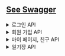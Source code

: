 ## [See Swagger](http://delimo.ap-northeast-2.elasticbeanstalk.com/swagger-ui/index.html)
<details>
  <summary>로그인 API</summary>

# 1. 사용자가 email과 password를 입력하여 로그인합니다.

- 입력 데이터: email, password
- email 또는 password가 하나라도 일치하지 않으면 로그인 실패입니다.
- 사용자가 입력한 email을 바탕으로 회원DB에서 일치하는 회원을 찾고, `BcryptPasswordEncoder().matches()` 를 이용해 인코딩된 pw와 동일한지 여부 확인

### URL / Method

```jsx
POST /users/login
```

### Request Headers

- Authorization : Bearer Token
- Content-Type : application/json; charset=utf-8

### Request Body

| 항목 | 타입 | 설명 | 값(예시) | 필수 |
| --- | --- | --- | --- | --- |
| email | string (varchar) | 사용자 email | lyb2325@gmail.com | O |
| password | string (varchar) | 사용자 비밀번호 | 12345678*** | O |

```json
{
    "email":"lyb2325@gmail.com",
    "password":"12345678***"
}
```

### Response

- `200 OK`  : 로그인 성공
- `401 Unauthorized`  : 로그인 실패

```json
{
  "code": 200,
  "message": "인증 성공",
  "data": null
}
```

```json
{
  "code": 401,
  "message": "인증 실패",
  "data": null
}
```

</details>

<details>
    <summary> 회원 가입 API </summary>

# 1. 사용자가  회원 가입합니다. ✅

- 입력 데이터: email, password, nickname
- 프론트에서는 다음의 과정을 진행합니다.
    - confirm password
    - 영문 8자리 이상, 특수 문자 입력 등 프론트에서 처리
- 이후 완료되면, 사용자에게 한 줄 소개 추가적으로 입력 받음

### URL / Method

```jsx
POST /users/new
```

### Request Body

```json
{
  "email":"lyb2325@gmail.com",
  "nickname":"예빈",
  "password":"12345678***"
}
```

### Response

- `200 OK` / `201 Created`
    - POST 전송 성공적으로 완료될 시 JWT 토큰 발행
        - payload : email, nickname, password
    - JWT 토큰 앞자리 7자리로 사용자 고유 토큰 ID 값을 발행합니다.

    ```json
    {
        "code": 400,
        "message": "이미 사용 중인 이메일입니다.",
        "data": null
    }
    ```

    ```json
    {
        "code": 200,
        "message": "회원 가입 성공",
        "data": {
            "token": "eyJhbGciOiJIUzI1NiJ9.eyJzdWIiOiIxMjMzZGQiLCJleHAiOjE2ODI5NTIzNjB9.gpxmzejXcChpbqq02BACqbEd_99qOFSXkFxV6qQfOZE"
        }
    }
    ```

# 2. 회원 가입 후 한 줄 소개 수정 ✅

### URL / Method

```jsx
PATCH /users/updateResolution
```

### Request Headers

- **Authorization : Bearer Token**
- Content-Type : application/json; charset=utf-8

### RequestBody

```json
{
    "resolution":"화이팅팅"
}
```

### ResponseBody

```json
{
    "code": 401,
    "message": "회원 인증 실패",
    "data": null
}
```

```json
{
    "code": 200,
    "message": "다짐이 수정되었습니다.",
    "data": {
        "resolution": "화이팅팅"
    }
}
```

# 필요한 데이터들

</details>


<details>
    <summary> 마이 페이지, 친구 API </summary>

# 1. 마이 페이지에서 친구 목록을 확인합니다. ✅

### URL / Method

```jsx
GET /users/myPage
```

### Request Headers

- **Authorization : Bearer Token**
- Content-Type : application/json; charset=utf-8

### Response Body

- 오늘의 구절(phrase)은 매일 바뀌므로, 오늘의 date에 해당하는 phrase를 응답으로 받습니다.
- 내 고유 id, unique_id는 친구 추가 시 필요한 id입니다.

```json
{
  "code": 200,
  "message": "회원의 정보를 성공적으로 불러왔습니다.",
  "data": {
    "id": 1,
    "email": "1234@gmail.com",
    "token": "eyJhbGciOiJIUzI1NiJ9.eyJzdWIiOiIxMjM0IiwiZXhwIjoxNjgyODY0ODQ0fQ.gjhdUxtf81pvp8EZfR9YO94_ZXkgQswQCPdJcVcXEIk",
    "code": "eeea16ab",
    "resolution": null,
    "friendList": [],
    "requestedList": [
      2
    ],
    "requesterList": []
  }
}
```

```json
{
  "code": 200,
  "message": "회원의 정보를 성공적으로 불러왔습니다.",
  "data": {
    "id": 1,
    "email": "1234@gmail.com",
    "token": "eyJhbGciOiJIUzI1NiJ9.eyJzdWIiOiIxMjM0IiwiZXhwIjoxNjgyODY0ODQ0fQ.gjhdUxtf81pvp8EZfR9YO94_ZXkgQswQCPdJcVcXEIk",
    "code": "eeea16ab",
    "resolution": null,
    "friendList": [],
    "requestedList": [],
    "requesterList": []
  }
}
```

```json
{
    "code": 401,
    "message": "회원 인증 실패",
    "data": null
}
```

# 2. code로 친구를 검색합니다.

- 친구 코드로 친구를 검색합니다.

### URL / Method
- React Native에서 Get 메서드에 대해 Request Body 확인하지 않으므로 Post로 변경
- Params로 변경 가능성 존재
```jsx
POST /friend/findByCode
```

### Request Body

- Content-Type : application/json; charset=utf-8

```json
{
    "code":"ba45fb96f"
}
```

### Response Body

```json
{
    "code": 200,
    "message": "친구 검색 성공",
    "data": {
        "friendId": 1
    }
}
```

```json
{
    "code": 404,
    "message": "회원을 찾을 수 없습니다.",
    "data": null
}
```

# 3. 친구 신청을 보냅니다. ✅

- 친구 신청을 보냅니다.

### URL / Method

```jsx
POST /friend/request
```

### Request Headers

- **Authorization : Bearer Token**
- Content-Type : application/json; charset=utf-8

### Request Body

```json
{
    "friendId":1
}
```

### Response Body

- 친구 신청이 완료되면 myPage에서 requesterIdList 에 친구 id가 추가됩니다. 상대방 친구 mypage에는 requestedId에 id가 추가됩니다.

```json
{
    "code": 201,
    "message": "친구 신청을 성공적으로 보냈습니다.",
    "data": null
}
```

- 자기 자신을 검색하거나, 친구 신청이 이미 완료됐거나, 친구 검색에 실패한 경우 400 code를 반환합니다.

```json
{
    "code": 400,
    "message": "자기 자신에게 친구 신청을 보낼 수 없습니다.",
    "data": null
}
```

```json
{
    "code": 400,
    "message": "친구 신청이 이미 완료됐습니다.",
    "data": null
}
```

```json
{
    "code": 400,
    "message": "친구 검색에 실패했습니다.",
    "data": null
}
```

# 4. 친구 신청을 승인합니다. ✅

### URL / Method

```jsx
POST /friend/acceptRequest
```

### Request Headers

- **Authorization : Bearer Token**
- Content-Type : application/json; charset=utf-8

### Request Body
```json
{
    "friendId":1
}
```

### Response Body

- 친구 신청을 승인하면 requesterIdList, requestedIdList에서 삭제가 되고, friendList에 추가됩니다.
- 자기 자신을 검색하거나, 친구 신청이 이미 완료됐거나, 친구 검색에 실패한 경우 400 code를 반환합니다.

```json
{
    "code": 201,
    "message": "친구 신청 승인 완료",
    "data": null
}
```

# 5. 친구 신청을 거절합니다. ✅

### URL / Method

```jsx
POST /friend/rejectRequest
```

### Request Headers

- **Authorization : Bearer Token**
- Content-Type : application/json; charset=utf-8

### Request Body
```json
{
    "friendId":1
}
```

### Response Body

- 친구 신청 거절을 완료하면, friendRequest 객체가 삭제됩니다.


```json
{
    "code": 201,
    "message": "친구 신청 거절 완료",
    "data": null
}
```

# 6. 친구 목록을 조회합니다. ✅

### URL / Method

```jsx
GET /friend/list
```

### Request Headers

- **Authorization : Bearer Token**
- Content-Type : application/json; charset=utf-8

### 

### Response Body

- 친구의 id, 닉네임, 한줄 소개를 표시합니다.

```json
{
    "code": 200,
    "message": "친구 목록 가져오기 성공",
    "data": [
        {
            "friendId": 1,
            "nickname": "ybrin",
            "resolution": null
        },
        {
            "friendId": 1,
            "nickname": "ybrin",
            "resolution": null
        }
    ]
}
```

```json
{
    "code": 401,
    "message": "회원 인증 실패",
    "data": null
}
```

# 7. 받은 친구 신청 목록을 조회합니다. ✅

### URL / Method

```jsx
GET /friend/requested
```

### Request Headers

- **Authorization : Bearer Token**
- Content-Type : application/json; charset=utf-8

### Response Body

- 받은 친구 신청 각각에 대해, 친구 id, 닉네임, resolution이 표시됩니다.

```json
{
    "code": 201,
    "message": "친구 신청 목록을 성공적으로 가져왔습니다.",
    "data": [
        {
            "friendId": 1,
            "nickname": "ybrin",
            "resolution": null
        }
    ]
}
```

```json
{
    "code": 401,
    "message": "회원 인증 실패",
    "data": null
}
```
</details>

<details>
  <summary>일기장 API</summary>

# 1. 사용자는 오늘 작성한 일기를 조회합니다. ✅

- 오늘 작성한 일기를 조회합니다.
- 오늘의 날짜와 작성한 일기의 날짜를 비교하여 작성한 일기가 있는지 확인합니다.

### URL / Method

```jsx
GET /diary/today
```

### Request Headers

- Authorization : Bearer Token
- Content-Type : application/json; charset=utf-8

### Response

- `200 OK` / `201 Created`
  - POST 전송 성공
- `401 Unauthorized`
  - 로그인이 필요한 경우 (JWT 토큰 만료 시)

### Response Body

- `200 OK`
  - 일기를 아직 작성하지 않은 경우

    ```json
    {
        "code": 200,
        "message": "일기 내용이 없습니다.",
        "data": null
    }
    ```

- 일기 작성한 경우
  - `diaryId` : 해당 일기 pk값
  - `sentimentId` : 해당 sentiment 테이블 pk값
  - `privacy` : 공개 설정 코드
  - `sentiment` : 감정 코드
  - `visitied` : 방문 조회수 (1일 경우 감정 변경 모달창 구현)

    ```json
    {
        "code": 200,
        "message": "오늘의 일기를 성공적으로 가져왔습니다",
        "data": {
            "diaryId": 2,
            "sentimentId": 2,
            "content": "im happy",
            "privacy": 2,
            "sentiment": 1,
            "visited": 1
        }
    }
    ```

- `401 Unauthorized`  : 회원 인증 실패한 경우

    ```json
    {
        "code": 401,
        "message": "회원 인증 실패",
        "data": null
    }
    ```


# 2. 사용자는 오늘의 일기를 작성 또는 수정합니다. ✅

- 사용자가 오늘의 일기를 새로 작성하거나, 이미 작성된 일기를 수정합니다.

### URL / Method

```jsx
POST /diary/today
```

### Request Headers

- Authorization : Bearer Token
- Content-Type : application/json; charset=utf-8

### Request Body

- privacy 설정하지 않는 경우 자동적으로 0
- setting: 0(비공개, default), 1(친구공개), 2(전체공개)

    ```json
    {
        "content":"즐거웠던 하루였다"
    }
    ```

    ```json
    {
        "content":"즐거워던 하루였다",
        "privacy":1
    }
    ```


### Response 

- `201 Created`
  - POST 전송 성공

    ```json
    {
        "code": 201,
        "message": "새로운 일기가 등록되었습니다.",
        "data": {
            "diaryId": null,
            "sentimentId": null,
            "content": "오늘 스쿼트를 100개 한 하루...힘들지만 매우 뿌듯하다.",
            "privacy": 0,
            "sentiment": 7,
            "visited": 0
        }
    }
    ```

  - 일기 수정

    ```json
    {
        "code": 201,
        "message": "새로운 일기가 등록되었습니다.",
        "data": {
            "diaryId": null,
            "sentimentId": null,
            "content": "오늘 스쿼트를 100개 한 하루...힘들지만 매우 뿌듯하다.",
            "privacy": 0,
            "sentiment": 7,
            "visited": 2
        }
    }
    ```

- `400 Bad Request`
  - content 내용이 없는 경우

    ```json
    {
        "code": 400,
        "message": "일기 내용이 없습니다.",
        "data": null
    }
    ```


# 3. 사용자는 대표 감정을 변경할 수 있습니다. ✅

- 7가지 감정 중, 자연어 처리 모델을 통해 분석된 일기에 대한 대표 감정을 바꿀 수 있습니다.
- 감정 변경 모달 창은 처음 감정을 도출될 때에만 뜨게 됩니다. (`visitied=1` 인 경우)

### URL / Method

```jsx
PATCH /diary/updateSentiment
```

### Request Headers

- Authorization : Bearer Token
- Content-Type : application/json; charset=utf-8

### Request Body

- 바꿀 일기 테이블의 pk id, one-to-one 관계를 맺고 있는 sentiment 테이블의 pk id와 대표 감정의 code를 전달합니다.

```json
{
    "diaryId":1,
    "sentimentId":1,
    "newSentiment":7
}
```

### Response

- `200 OK`
  - PATCH 전송 성공

    ```json
    {
        "code": 200,
        "message": "감정이 성공적으로 변경되었습니다.",
        "data": {
            "diaryId": 1,
            "sentimentId": 1,
            "updatedSentiment": 7
        }
    }
    ```
    
</details>